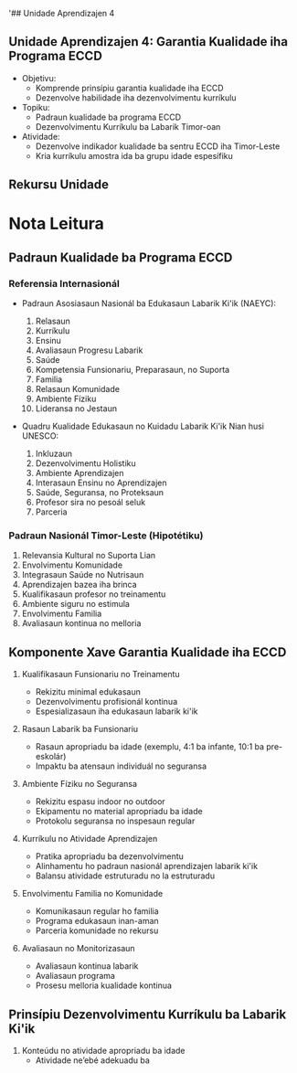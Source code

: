 '## Unidade Aprendizajen 4

## Unidade Aprendizajen 4: Garantia Kualidade iha Programa ECCD
- Objetivu:
  * Komprende prinsípiu garantia kualidade iha ECCD
  * Dezenvolve habilidade iha dezenvolvimentu kurríkulu
- Topiku:
  * Padraun kualidade ba programa ECCD
  * Dezenvolvimentu Kurríkulu ba Labarik Timor-oan
- Atividade:
  * Dezenvolve indikador kualidade ba sentru ECCD iha Timor-Leste
  * Kria kurríkulu amostra ida ba grupu idade espesífiku

## Rekursu Unidade

# Nota Leitura

## Padraun Kualidade ba Programa ECCD

### Referensia Internasionál

- Padraun Asosiasaun Nasionál ba Edukasaun Labarik Ki'ik (NAEYC):
  1. Relasaun
  2. Kurríkulu
  3. Ensinu
  4. Avaliasaun Progresu Labarik
  5. Saúde
  6. Kompetensia Funsionariu, Preparasaun, no Suporta
  7. Familia
  8. Relasaun Komunidade
  9. Ambiente Fíziku
  10. Lideransa no Jestaun

- Quadru Kualidade Edukasaun no Kuidadu Labarik Ki'ik Nian husi UNESCO:
  1. Inkluzaun
  2. Dezenvolvimentu Holistiku
  3. Ambiente Aprendizajen
  4. Interasaun Ensinu no Aprendizajen
  5. Saúde, Seguransa, no Proteksaun
  6. Profesor sira no pesoál seluk
  7. Parceria

### Padraun Nasionál Timor-Leste (Hipotétiku)

1. Relevansia Kultural no Suporta Lian
2. Envolvimentu Komunidade
3. Integrasaun Saúde no Nutrisaun
4. Aprendizajen bazea iha brinca
5. Kualifikasaun profesor no treinamentu
6. Ambiente siguru no estimula
7. Envolvimentu Familia
8. Avaliasaun kontinua no melloria

## Komponente Xave Garantia Kualidade iha ECCD

1. Kualifikasaun Funsionariu no Treinamentu
   - Rekizitu minimal edukasaun
   - Dezenvolvimentu profisionál kontinua
   - Espesializasaun iha edukasaun labarik ki'ik

2. Rasaun Labarik ba Funsionariu
   - Rasaun apropriadu ba idade (exemplu, 4:1 ba infante, 10:1 ba pre-eskolár)
   - Impaktu ba atensaun individuál no seguransa

3. Ambiente Fíziku no Seguransa
   - Rekizitu espasu indoor no outdoor
   - Ekipamentu no material apropriadu ba idade
   - Protokolu seguransa no inspesaun regular

4. Kurríkulu no Atividade Aprendizajen
   - Pratika apropriadu ba dezenvolvimentu
   - Alinhamentu ho padraun nasionál aprendizajen labarik ki'ik
   - Balansu atividade estruturadu no la estruturadu

5. Envolvimentu Familia no Komunidade
   - Komunikasaun regular ho familia
   - Programa edukasaun inan-aman
   - Parceria komunidade no rekursu

6. Avaliasaun no Monitorizasaun
   - Avaliasaun kontinua labarik
   - Avaliasaun programa
   - Prosesu melloria kualidade kontinua

## Prinsípiu Dezenvolvimentu Kurríkulu ba Labarik Ki'ik

1. Konteúdu no atividade apropriadu ba idade
   - Atividade ne’ebé adekuadu ba